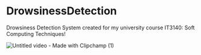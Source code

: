 # DrowsinessDetection

Drowsiness Detection System created for my university course IT3140: Soft Computing Techniques!


![Untitled video - Made with Clipchamp (1)](https://user-images.githubusercontent.com/89012268/222556173-008808b0-eee4-46d7-a314-f5d8c53fe935.gif)
